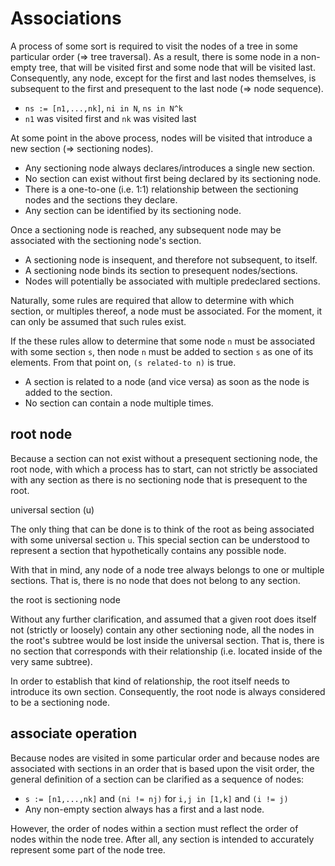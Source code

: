 
<!-- ======================================================================= -->
# Associations

A process of some sort is required to visit the nodes of a tree in some
particular order (=> tree traversal). As a result, there is some node in a
non-empty tree, that will be visited first and some node that will be visited
last. Consequently, any node, except for the first and last nodes themselves,
is subsequent to the first and presequent to the last node (=> node sequence).

* `ns := [n1,...,nk]`, `ni in N`, `ns in N^k`
* `n1` was visited first and `nk` was visited last

At some point in the above process, nodes will be visited that introduce a new
section (=> sectioning nodes).

* Any sectioning node always declares/introduces a single new section.
* No section can exist without first being declared by its sectioning node.
* There is a one-to-one (i.e. 1:1) relationship between the sectioning nodes
  and the sections they declare.
* Any section can be identified by its sectioning node.

Once a sectioning node is reached, any subsequent node may be associated with
the sectioning node's section.

* A sectioning node is insequent, and therefore not subsequent, to itself.
* A sectioning node binds its section to presequent nodes/sections.
* Nodes will potentially be associated with multiple predeclared sections.

Naturally, some rules are required that allow to determine with which section,
or multiples thereof, a node must be associated. For the moment, it can only be
assumed that such rules exist.

If the these rules allow to determine that some node `n` must be associated
with some section `s`, then node `n` must be added to section `s` as one of
its elements. From that point on, `(s related-to n)` is true.

* A section is related to a node (and vice versa)
  as soon as the node is added to the section.
* No section can contain a node multiple times.

<!-- ======================================================================= -->
## root node

Because a section can not exist without a presequent sectioning node, the root
node, with which a process has to start, can not strictly be associated with
any section as there is no sectioning node that is presequent to the root.

universal section (u)

The only thing that can be done is to think of the root as being associated
with some universal section `u`. This special section can be understood to
represent a section that hypothetically contains any possible node.

With that in mind, any node of a node tree always belongs to one or multiple
sections. That is, there is no node that does not belong to any section.

the root is sectioning node

Without any further clarification, and assumed that a given root does itself
not (strictly or loosely) contain any other sectioning node, all the nodes in
the root's subtree would be lost inside the universal section. That is, there
is no section that corresponds with their relationship (i.e. located inside of
the very same subtree).

In order to establish that kind of relationship, the root itself needs to
introduce its own section. Consequently, the root node is always considered
to be a sectioning node.

<!-- ======================================================================= -->
## associate operation

Because nodes are visited in some particular order and because nodes are
associated with sections in an order that is based upon the visit order,
the general definition of a section can be clarified as a sequence of nodes:

* `s := [n1,...,nk]` and `(ni != nj)` for `i,j in [1,k]` and `(i != j)`
* Any non-empty section always has a first and a last node.

However, the order of nodes within a section must reflect the order of nodes
within the node tree. After all, any section is intended to accurately represent
some part of the node tree.

